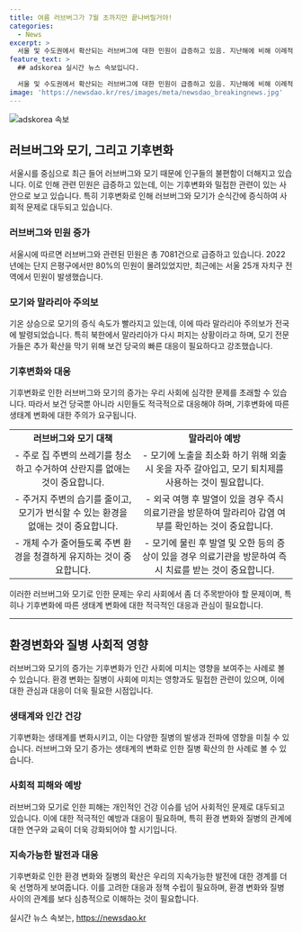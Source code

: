 ```yaml
---
title: 여름 러브버그가 7월 초까지만 끝나버릴거야!
categories:
  - News
excerpt: >
  서울 및 수도권에서 확산되는 러브버그에 대한 민원이 급증하고 있음. 지난해에 비해 이례적으로 많은 민원이 제출됐으며, 전문가들은 기후 변화로 인해 이른 출현으로 보고 있음. 또한, 기온 상승에 따른 모기와 말라리아 확산 우려도 제기되고 있음. 전문가는 장마가 온 뒤 개체 수가 줄어들 것으로 예상하며, 보건당국은 모기 모니터링과 환자 격리를 강조하고 시민들에게 대비법을 안내하고 있음.
feature_text: >
  ## adskorea 실시간 뉴스 속보입니다.

  서울 및 수도권에서 확산되는 러브버그에 대한 민원이 급증하고 있음. 지난해에 비해 이례적으로 많은 민원이 제출됐으며, 전문가들은 기후 변화로 인해 이른 출현으로 보고 있음. 또한, 기온 상승에 따른 모기와 말라리아 확산 우려도 제기되고 있음. 전문가는 장마가 온 뒤 개체 수가 줄어들 것으로 예상하며, 보건당국은 모기 모니터링과 환자 격리를 강조하고 시민들에게 대비법을 안내하고 있음.
image: 'https://newsdao.kr/res/images/meta/newsdao_breakingnews.jpg'
---
```


<p><img src="https://newsdao.kr/res/images/meta/newsdao_breakingnews.jpg" alt="adskorea 속보" /></p>

<h2 data-ke-size="size26">러브버그와 모기, 그리고 기후변화</h2>

<p data-ke-size="size16">서울시를 중심으로 최근 들어 러브버그와 모기 때문에 인구들의 불편함이 더해지고 있습니다. 이로 인해 관련 민원은 급증하고 있는데, 이는 기후변화와 밀접한 관련이 있는 사안으로 보고 있습니다. 특히 기후변화로 인해 러브버그와 모기가 순식간에 증식하여 사회적 문제로 대두되고 있습니다.</p>

<h3 data-ke-size="size23"><b>러브버그와 민원 증가</b></h3>

<p data-ke-size="size16">서울시에 따르면 러브버그와 관련된 민원은 총 7081건으로 급증하고 있습니다. 2022년에는 단지 은평구에서만 80%의 민원이 몰려있었지만, 최근에는 서울 25개 자치구 전역에서 민원이 발생했습니다.</p>

<h3 data-ke-size="size23"><b>모기와 말라리아 주의보</b></h3>

<p data-ke-size="size16">기온 상승으로 모기의 증식 속도가 빨라지고 있는데, 이에 따라 말라리아 주의보가 전국에 발령되었습니다. 특히 북한에서 말라리아가 다시 퍼지는 상황이라고 하며, 모기 전문가들은 추가 확산을 막기 위해 보건 당국의 빠른 대응이 필요하다고 강조했습니다.</p>

<h3 data-ke-size="size23"><b>기후변화와 대응</b></h3>

<p data-ke-size="size16">기후변화로 인한 러브버그와 모기의 증가는 우리 사회에 심각한 문제를 초래할 수 있습니다. 따라서 보건 당국뿐 아니라 시민들도 적극적으로 대응해야 하며, 기후변화에 따른 생태계 변화에 대한 주의가 요구됩니다.</p>

<table>
    <tr>
        <td style="text-align: center; height: 17px;"><b>러브버그와 모기 대책</b></td>
        <td style="text-align: center; height: 17px;"><b>말라리아 예방</b></td>
    </tr>
    <tr>
        <td style="text-align: center;">- 주로 집 주변의 쓰레기를 청소하고 수거하여 산란지를 없애는 것이 중요합니다.</td>
        <td style="text-align: center;">- 모기에 노출을 최소화 하기 위해 외출 시 옷을 자주 갈아입고, 모기 퇴치제를 사용하는 것이 필요합니다.</td>
    </tr>
    <tr>
        <td style="text-align: center;">- 주거지 주변의 습기를 줄이고, 모기가 번식할 수 있는 환경을 없애는 것이 중요합니다.</td>
        <td style="text-align: center;">- 외국 여행 후 발열이 있을 경우 즉시 의료기관을 방문하여 말라리아 감염 여부를 확인하는 것이 중요합니다.</td>
    </tr>
    <tr>
        <td style="text-align: center;">- 개체 수가 줄어들도록 주변 환경을 청결하게 유지하는 것이 중요합니다.</td>
        <td style="text-align: center;">- 모기에 물린 후 발열 및 오한 등의 증상이 있을 경우 의료기관을 방문하여 즉시 치료를 받는 것이 중요합니다.</td>
    </tr>
</table>

<p data-ke-size="size16">이러한 러브버그와 모기로 인한 문제는 우리 사회에서 좀 더 주목받아야 할 문제이며, 특히나 기후변화에 따른 생태계 변화에 대한 적극적인 대응과 관심이 필요합니다.</p>

<hr>

<h2 data-ke-size="size26">환경변화와 질병 사회적 영향</h2>

<p data-ke-size="size16">러브버그와 모기의 증가는 기후변화가 인간 사회에 미치는 영향을 보여주는 사례로 볼 수 있습니다. 환경 변화는 질병이 사회에 미치는 영향과도 밀접한 관련이 있으며, 이에 대한 관심과 대응이 더욱 필요한 시점입니다.</p>

<h3 data-ke-size="size23"><b>생태계와 인간 건강</b></h3>

<p data-ke-size="size16">기후변화는 생태계를 변화시키고, 이는 다양한 질병의 발생과 전파에 영향을 미칠 수 있습니다. 러브버그와 모기 증가는 생태계의 변화로 인한 질병 확산의 한 사례로 볼 수 있습니다.</p>

<h3 data-ke-size="size23"><b>사회적 피해와 예방</b></h3>

<p data-ke-size="size16">러브버그와 모기로 인한 피해는 개인적인 건강 이슈를 넘어 사회적인 문제로 대두되고 있습니다. 이에 대한 적극적인 예방과 대응이 필요하며, 특히 환경 변화와 질병의 관계에 대한 연구와 교육이 더욱 강화되어야 할 시기입니다.</p>

<h3 data-ke-size="size23"><b>지속가능한 발전과 대응</b></h3>

<p data-ke-size="size16">기후변화로 인한 환경 변화와 질병의 확산은 우리의 지속가능한 발전에 대한 경계를 더욱 선명하게 보여줍니다. 이를 고려한 대응과 정책 수립이 필요하며, 환경 변화와 질병 사이의 관계를 보다 심층적으로 이해하는 것이 필요합니다.</p>
실시간 뉴스 속보는, <a href="https://newsdao.kr" rel="dofollow">https://newsdao.kr</a>


